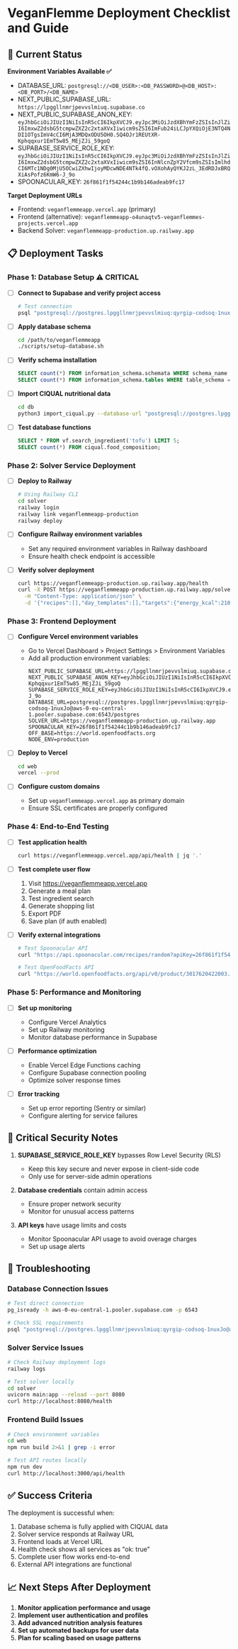 # VeganFlemme Deployment Checklist and Guide

## 🎯 Current Status

**Environment Variables Available ✅**
- DATABASE_URL: `postgresql://<DB_USER>:<DB_PASSWORD>@<DB_HOST>:<DB_PORT>/<DB_NAME>`
- NEXT_PUBLIC_SUPABASE_URL: `https://lpggllnmrjpevvslmiuq.supabase.co`
- NEXT_PUBLIC_SUPABASE_ANON_KEY: `eyJhbGciOiJIUzI1NiIsInR5cCI6IkpXVCJ9.eyJpc3MiOiJzdXBhYmFzZSIsInJlZiI6ImxwZ2dsbG5tcmpwZXZ2c2xtaXVxIiwicm9sZSI6ImFub24iLCJpYXQiOjE3NTQ4NDI1OTgsImV4cCI6MjA3MDQxODU5OH0.SQ4OJr1REUtXR-Kphqqxur1EmT5w85_MEjZJi_59goQ`
- SUPABASE_SERVICE_ROLE_KEY: `eyJhbGciOiJIUzI1NiIsInR5cCI6IkpXVCJ9.eyJpc3MiOiJzdXBhYmFzZSIsInJlZiI6ImxwZ2dsbG5tcmpwZXZ2c2xtaXVxIiwicm9sZSI6InNlcnZpY2Vfcm9sZSIsImlhdCI6MTc1NDg0MjU5OCwiZXhwIjoyMDcwNDE4NTk4fQ.vOXohAyQYKJ2zL_3EdRDJxBRQXiAsPofz6KmW6-J_9o`
- SPOONACULAR_KEY: `26f861f1f54244c1b9b146adeab9fc17`

**Target Deployment URLs**
- Frontend: `veganflemmeapp.vercel.app` (primary)
- Frontend (alternative): `veganflemmeapp-o4unaqtv5-veganflemmes-projects.vercel.app`
- Backend Solver: `veganflemmeapp-production.up.railway.app`

## 📋 Deployment Tasks

### Phase 1: Database Setup ⚠️ CRITICAL
- [ ] **Connect to Supabase and verify project access**
  ```bash
  # Test connection
  psql "postgresql://postgres.lpggllnmrjpevvslmiuq:qyrgip-codsoq-1nuxJo@aws-0-eu-central-1.pooler.supabase.com:6543/postgres" -c "SELECT version();"
  ```
  
- [ ] **Apply database schema**
  ```bash
  cd /path/to/veganflemmeapp
  ./scripts/setup-database.sh
  ```
  
- [ ] **Verify schema installation**
  ```sql
  SELECT count(*) FROM information_schema.schemata WHERE schema_name IN ('ciqual', 'vf', 'off_link');
  SELECT count(*) FROM information_schema.tables WHERE table_schema = 'vf';
  ```

- [ ] **Import CIQUAL nutritional data**
  ```bash
  cd db
  python3 import_ciqual.py --database-url "postgresql://postgres.lpggllnmrjpevvslmiuq:qyrgip-codsoq-1nuxJo@aws-0-eu-central-1.pooler.supabase.com:6543/postgres" --download
  ```

- [ ] **Test database functions**
  ```sql
  SELECT * FROM vf.search_ingredient('tofu') LIMIT 5;
  SELECT count(*) FROM ciqual.food_composition;
  ```

### Phase 2: Solver Service Deployment
- [ ] **Deploy to Railway**
  ```bash
  # Using Railway CLI
  cd solver
  railway login
  railway link veganflemmeapp-production
  railway deploy
  ```
  
- [ ] **Configure Railway environment variables**
  - Set any required environment variables in Railway dashboard
  - Ensure health check endpoint is accessible
  
- [ ] **Verify solver deployment**
  ```bash
  curl https://veganflemmeapp-production.up.railway.app/health
  curl -X POST https://veganflemmeapp-production.up.railway.app/solve \
    -H "Content-Type: application/json" \
    -d '{"recipes":[],"day_templates":[],"targets":{"energy_kcal":2100}}'
  ```

### Phase 3: Frontend Deployment
- [ ] **Configure Vercel environment variables**
  - Go to Vercel Dashboard > Project Settings > Environment Variables
  - Add all production environment variables:
    ```
    NEXT_PUBLIC_SUPABASE_URL=https://lpggllnmrjpevvslmiuq.supabase.co
    NEXT_PUBLIC_SUPABASE_ANON_KEY=eyJhbGciOiJIUzI1NiIsInR5cCI6IkpXVCJ9.eyJpc3MiOiJzdXBhYmFzZSIsInJlZiI6ImxwZ2dsbG5tcmpwZXZ2c2xtaXVxIiwicm9sZSI6ImFub24iLCJpYXQiOjE3NTQ4NDI1OTgsImV4cCI6MjA3MDQxODU5OH0.SQ4OJr1REUtXR-Kphqqxur1EmT5w85_MEjZJi_59goQ
    SUPABASE_SERVICE_ROLE_KEY=eyJhbGciOiJIUzI1NiIsInR5cCI6IkpXVCJ9.eyJpc3MiOiJzdXBhYmFzZSIsInJlZiI6ImxwZ2dsbG5tcmpwZXZ2c2xtaXVxIiwicm9sZSI6InNlcnZpY2Vfcm9sZSIsImlhdCI6MTc1NDg0MjU5OCwiZXhwIjoyMDcwNDE4NTk4fQ.vOXohAyQYKJ2zL_3EdRDJxBRQXiAsPofz6KmW6-J_9o
    DATABASE_URL=postgresql://postgres.lpggllnmrjpevvslmiuq:qyrgip-codsoq-1nuxJo@aws-0-eu-central-1.pooler.supabase.com:6543/postgres
    SOLVER_URL=https://veganflemmeapp-production.up.railway.app
    SPOONACULAR_KEY=26f861f1f54244c1b9b146adeab9fc17
    OFF_BASE=https://world.openfoodfacts.org
    NODE_ENV=production
    ```

- [ ] **Deploy to Vercel**
  ```bash
  cd web
  vercel --prod
  ```

- [ ] **Configure custom domains**
  - Set up `veganflemmeapp.vercel.app` as primary domain
  - Ensure SSL certificates are properly configured

### Phase 4: End-to-End Testing
- [ ] **Test application health**
  ```bash
  curl https://veganflemmeapp.vercel.app/api/health | jq '.'
  ```
  
- [ ] **Test complete user flow**
  1. Visit https://veganflemmeapp.vercel.app
  2. Generate a meal plan
  3. Test ingredient search
  4. Generate shopping list
  5. Export PDF
  6. Save plan (if auth enabled)
  
- [ ] **Verify external integrations**
  ```bash
  # Test Spoonacular API
  curl "https://api.spoonacular.com/recipes/random?apiKey=26f861f1f54244c1b9b146adeab9fc17&number=1"
  
  # Test OpenFoodFacts API
  curl "https://world.openfoodfacts.org/api/v0/product/3017620422003.json"
  ```

### Phase 5: Performance and Monitoring
- [ ] **Set up monitoring**
  - Configure Vercel Analytics
  - Set up Railway monitoring
  - Monitor database performance in Supabase
  
- [ ] **Performance optimization**
  - Enable Vercel Edge Functions caching
  - Configure Supabase connection pooling
  - Optimize solver response times
  
- [ ] **Error tracking**
  - Set up error reporting (Sentry or similar)
  - Configure alerting for service failures

## 🚨 Critical Security Notes

1. **SUPABASE_SERVICE_ROLE_KEY** bypasses Row Level Security (RLS)
   - Keep this key secure and never expose in client-side code
   - Only use for server-side admin operations
   
2. **Database credentials** contain admin access
   - Ensure proper network security
   - Monitor for unusual access patterns
   
3. **API keys** have usage limits and costs
   - Monitor Spoonacular API usage to avoid overage charges
   - Set up usage alerts

## 🔧 Troubleshooting

### Database Connection Issues
```bash
# Test direct connection
pg_isready -h aws-0-eu-central-1.pooler.supabase.com -p 6543

# Check SSL requirements
psql "postgresql://postgres.lpggllnmrjpevvslmiuq:qyrgip-codsoq-1nuxJo@aws-0-eu-central-1.pooler.supabase.com:6543/postgres?sslmode=require" -c "SELECT 1;"
```

### Solver Service Issues
```bash
# Check Railway deployment logs
railway logs

# Test solver locally
cd solver
uvicorn main:app --reload --port 8080
curl http://localhost:8080/health
```

### Frontend Build Issues
```bash
# Check environment variables
cd web
npm run build 2>&1 | grep -i error

# Test API routes locally
npm run dev
curl http://localhost:3000/api/health
```

## ✅ Success Criteria

The deployment is successful when:
1. Database schema is fully applied with CIQUAL data
2. Solver service responds at Railway URL
3. Frontend loads at Vercel URL
4. Health check shows all services as "ok: true"
5. Complete user flow works end-to-end
6. External API integrations are functional

## 📈 Next Steps After Deployment

1. **Monitor application performance and usage**
2. **Implement user authentication and profiles**
3. **Add advanced nutrition analysis features**
4. **Set up automated backups for user data**
5. **Plan for scaling based on usage patterns**